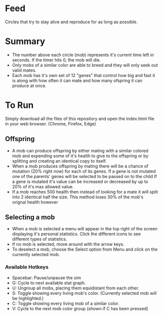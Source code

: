 # Feed
Circles that try to stay alive and reproduce for as long as possible.

# Summary

* The number above each circle (mob) represents it's current time left in seconds. If the timer hits 0, the mob will die.
* Only mobs of a similar color are able to breed and they will only seek out valid mates.
* Each mob has it's own set of 12 "genes" that control how big and fast it is along with how often it can mate and how many ofspring it can produce at once.

# To Run
Simply download all the files of this repository and open the index.html file in your web browser. (Chrome, Firefox, Edge)

## Offspring
* A mob can produce offspring by either mating with a similar colored mob and expending some of it's health to give to the offspring 
or by splitting and creating an identical copy to itself.
* When a mob produces offspring by mating there will be a chance of mutation (20% right now) for each of its genes. 
If a gene is not mutated one of the parents' genes will be selected to be passed on to the child
If a gene is mutated it's value can be increased or decreased by up to 20% of it's max allowed value.
* If a mob reaches 500 health then instead of looking for a mate it will split into 2 identical half the size. 
This method loses 30% of the mob's orignal health however

## Selecting a mob
* When a mob is selected a menu will appear in the top right of the screen displaying it's personal statistics. Click the different icons to see different types of statistics.
* If no mob is selected, move around with the arrow keys.
* To deselect a mob, choose the Select option from Menu and click on the currently selected mob.


### Available Hotkeys

* Spacebar: Pause/unpause the sim
* G:        Cycle to next available stat graph.
* U:        Ungroup all mobs, placing them equidistant from each other.
* S:        Toggle showing every living mob's color. (Currently selected mob will be highlighted.)
* C:        Toggle showing every living mob of a similar color.
* V:        Cycle to the next mob color group (shown if C has been pressed)
